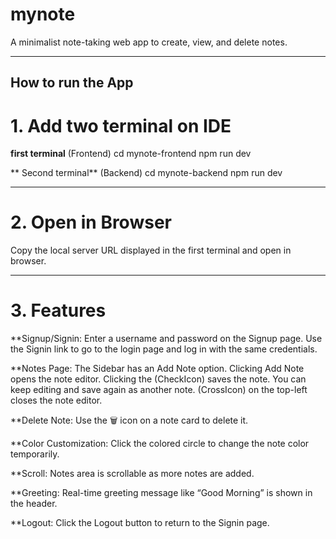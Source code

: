 # mynote
A minimalist note-taking web app to create, view, and delete notes.

---
## How to run the App

# 1. Add two terminal on IDE

**first terminal** (Frontend)
cd mynote-frontend 
npm run dev

** Second terminal** (Backend)
cd mynote-backend
npm run dev

---

# 2. Open in Browser 
Copy the local server URL displayed in the first terminal and open in browser.

---

# 3. Features

**Signup/Signin:
Enter a username and password on the Signup page.
Use the Signin link to go to the login page and log in with the same credentials.

**Notes Page:
The Sidebar has an Add Note option.
Clicking Add Note opens the note editor.
Clicking the (CheckIcon) saves the note. You can keep editing and save again as another note.
(CrossIcon) on the top-left closes the note editor.

**Delete Note:
Use the 🗑️ icon on a note card to delete it.

**Color Customization:
Click the colored circle to change the note color temporarily.

**Scroll:
Notes area is scrollable as more notes are added.

**Greeting:
Real-time greeting message like “Good Morning” is shown in the header.

**Logout:
Click the Logout button to return to the Signin page.









